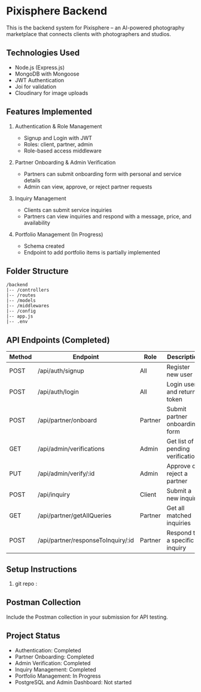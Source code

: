# Pixisphere Backend

This is the backend system for Pixisphere – an AI-powered photography marketplace that connects clients with photographers and studios.

## Technologies Used

- Node.js (Express.js)
- MongoDB with Mongoose
- JWT Authentication
- Joi for validation
- Cloudinary for image uploads

## Features Implemented

1. Authentication & Role Management
   - Signup and Login with JWT
   - Roles: client, partner, admin
   - Role-based access middleware

2. Partner Onboarding & Admin Verification
   - Partners can submit onboarding form with personal and service details
   - Admin can view, approve, or reject partner requests

3. Inquiry Management
   - Clients can submit service inquiries
   - Partners can view inquiries and respond with a message, price, and availability

4. Portfolio Management (In Progress)
   - Schema created
   - Endpoint to add portfolio items is partially implemented

## Folder Structure 
    /backend
    |-- /controllers
    |-- /routes
    |-- /models
    |-- /middlewares
    |-- /config
    |-- app.js
    |-- .env




## API Endpoints (Completed)

| Method | Endpoint                            | Role     | Description                          |
|--------|-------------------------------------|----------|--------------------------------------|
| POST   | /api/auth/signup                    | All      | Register new user                    |
| POST   | /api/auth/login                     | All      | Login user and return token          |
| POST   | /api/partner/onboard                | Partner  | Submit partner onboarding form       |
| GET    | /api/admin/verifications            | Admin    | Get list of pending verifications    |
| PUT    | /api/admin/verify/:id               | Admin    | Approve or reject a partner          |
| POST   | /api/inquiry                        | Client   | Submit a new inquiry                 |
| GET    | /api/partner/getAllQueries          | Partner  | Get all matched inquiries            |
| POST   | /api/partner/responseToInquiry/:id  | Partner  | Respond to a specific inquiry        |

## Setup Instructions

1. git repo : 






## Postman Collection

Include the Postman collection in your submission for API testing.

## Project Status

- Authentication: Completed
- Partner Onboarding: Completed
- Admin Verification: Completed
- Inquiry Management: Completed
- Portfolio Management: In Progress
- PostgreSQL and Admin Dashboard: Not started


